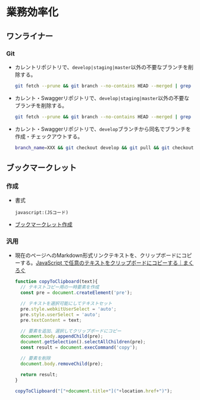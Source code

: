 ﻿# 業務効率化

## ワンライナー

### Git

- カレントリポジトリで、`develop|staging|master`以外の不要なブランチを削除する。

  ```bash
  git fetch --prune && git branch --no-contains HEAD --merged | grep -Ev "(develop|staging|master)" | xargs git branch -d
  ```

- カレント・Swaggerリポジトリで、`develop|staging|master`以外の不要なブランチを削除する。

  ```bash
  git fetch --prune && git branch --no-contains HEAD --merged | grep -Ev "(develop|staging|master)" | xargs git branch -d && ( cd enoteca-rental-cellar-swagger && git fetch --prune && git branch --no-contains HEAD --merged | grep -Ev "(master)" | xargs git branch -d )
  ```

- カレント・Swaggerリポジトリで、`develop`ブランチから同名でブランチを作成・チェックアウトする。

  ```bash
  branch_name=XXX && git checkout develop && git pull && git checkout -b $branch_name && ( cd  enoteca-rental-cellar-swagger && git checkout master && git pull && git checkout -b $branch_name )
  ```

## ブックマークレット

### 作成

- 書式

  ```
  javascript:(JSコード)
  ```

- [ブックマークレット作成](https://crocro.com/tools/item/gen_bookmarklet.html)

### 汎用

- 現在のページへのMarkdown形式リンクテキストを、クリップボードにコピーする。[JavaScript で任意のテキストをクリップボードにコピーする｜まくろぐ](https://maku.blog/p/buk5i2o/)

  ```js
  function copyToClipboard(text){
    // テキストコピー用の一時要素を作成
    const pre = document.createElement('pre');

    // テキストを選択可能にしてテキストセット
    pre.style.webkitUserSelect = 'auto';
    pre.style.userSelect = 'auto';
    pre.textContent = text;

    // 要素を追加、選択してクリップボードにコピー
    document.body.appendChild(pre);
    document.getSelection().selectAllChildren(pre);
    const result = document.execCommand('copy');

    // 要素を削除
    document.body.removeChild(pre);

    return result;
  }

  copyToClipboard("["+document.title+"]("+location.href+")");
  ```
